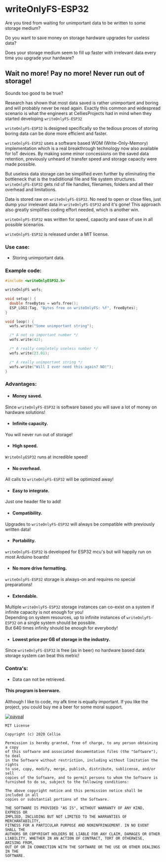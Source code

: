 # writeOnlyFS-ESP32

Are you tired from waiting for unimportant data to be written to some storage medium?

Do you want to save money on storage hardware upgrades for useless data?

Does your storage medium seem to fill up faster with irrelevant data every time you upgrade your hardware?

## Wait no more! Pay no more! Never run out of storage!

Sounds too good to be true?

Research has shown that most data saved is rather unimportant and boring and will probably never be read again.
Exactly this common and widespread scenario is what the engineers at CelliesProjects had in mind when they started developing `writeOnlyFS-ESP32` 

`writeOnlyFS-ESP32` is designed specifically so the tedious proces of storing boring data can be done more efficient and faster.

`writeOnlyFS-ESP32` uses a software based WOM (Write-Only-Memory) implementation which is a real breakthrough technology now also available for IoT devices. By making some minor concessions on the saved data retention, previously unheard of transfer speed and storage capacity were made possible.

But useless data storage can be simplified even further by eliminating the bottleneck that is the tradiditional file and file system structures. `writeOnlyFS-ESP32` gets rid of file handles, filenames, folders and all their overhead and limitations.

Data is stored raw on `writeOnlyFS-ESP32`. No need to open or close files, just dump your irrelevant data in `writeOnlyFS-ESP32` and it's gone! This approach also greatly simplifies coding effort needed, which is another win.

`writeOnlyFS-ESP32` was written for speed, capacity and ease of use in all possible scenarios.

`writeOnlyFS-ESP32` is released under a MIT license.

### Use case:

- Storing unimportant data.

### Example code:

```c++
#include <writeOnlyESP32.h>

writeOnlyFS wofs;

void setup() {
  double freeBytes = wofs.free();
  ESP_LOGI(Tag, "Bytes free on writeOnlyFS: %f", freeBytes);
}

void loop() {
  wofs.write("Some unimportant string");

  /* A not so important number */
  wofs.write(42);

  /* A really completely useless number */
  wofs.write(23.01);

  /* A really unimportant string */
  wofs.write("Will I ever need this again? NO!");
}

```

### Advantages:

- #### Money saved.
Since `writeOnlyFS-ESP32` is software based you will save a lot of money on hardware solutions!
- #### Infinite capacity.
You will never run out of storage!
- #### High speed.
`WriteOnlyESP32` runs at incredible speed!
- #### No overhead.
All calls to `writeOnlyFS-ESP32` will be optimized away!
- #### Easy to integrate.
Just one header file to add!
- #### Compatibility.
Upgrades to `writeOnlyFS-ESP32` will always be compatible with previously written data!
- #### Portability.
`writeOnlyFS-ESP32` is developed for ESP32 mcu's but will happily run on most Arduino boards!
- #### No more drive formatting.
`writeOnlyFS-ESP32` storage is always-on and requires no special preparations!
- #### Extendable.
Multiple `writeOnlyFS-ESP32` storage instances can co-exist on a system if infinite capacity is not enough for you!
<br>Depending on system resources, up to infinite instances of `writeOnlyFS-ESP32` on a single system should be possible.
<br>But 640 times infinity should be enough for everybody!
- #### Lowest price per GB of storage in the industry.
Since `writeOnlyFS-ESP32` is free (as in beer) no hardware based data storage system can beat this metric!

### Contra's:

- Data can not be retrieved.


#### This program is beerware.

Although I like to code, my afk time is equally important.
If you like the project, you could buy me a beer for some moral support.

[![paypal](https://www.paypalobjects.com/en_US/NL/i/btn/btn_donateCC_LG.gif)](https://www.paypal.com/cgi-bin/webscr?cmd=_s-xclick&hosted_button_id=3RV98BALWTEJS)

```
MIT License

Copyright (c) 2020 Cellie

Permission is hereby granted, free of charge, to any person obtaining a copy
of this software and associated documentation files (the "Software"), to deal
in the Software without restriction, including without limitation the rights
to use, copy, modify, merge, publish, distribute, sublicense, and/or sell
copies of the Software, and to permit persons to whom the Software is
furnished to do so, subject to the following conditions:

The above copyright notice and this permission notice shall be included in all
copies or substantial portions of the Software.

THE SOFTWARE IS PROVIDED "AS IS", WITHOUT WARRANTY OF ANY KIND, EXPRESS OR
IMPLIED, INCLUDING BUT NOT LIMITED TO THE WARRANTIES OF MERCHANTABILITY,
FITNESS FOR A PARTICULAR PURPOSE AND NONINFRINGEMENT. IN NO EVENT SHALL THE
AUTHORS OR COPYRIGHT HOLDERS BE LIABLE FOR ANY CLAIM, DAMAGES OR OTHER
LIABILITY, WHETHER IN AN ACTION OF CONTRACT, TORT OR OTHERWISE, ARISING FROM,
OUT OF OR IN CONNECTION WITH THE SOFTWARE OR THE USE OR OTHER DEALINGS IN THE
SOFTWARE.
```
